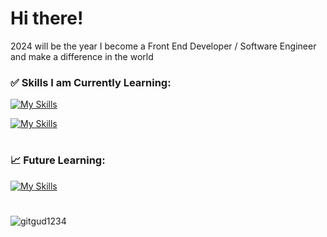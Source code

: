 # Hi there! 

2024 will be the year I become a Front End Developer / Software Engineer and make a difference in the world

 ### ✅ Skills I am Currently Learning:
[![My Skills](https://skillicons.dev/icons?i=react,materialui,redux,ts,js,nodejs,vite)](https://skillicons.dev)

[![My Skills](https://skillicons.dev/icons?i=html,css,bootstrap,sass,tailwind,jquery,figma)](https://skillicons.dev)

#

 ### 📈 Future Learning:
[![My Skills](https://skillicons.dev/icons?i=aws,azure,cs,dotnet,docker,php,postgres,vue,firebase)](https://skillicons.dev)

# 

<img  src="https://github-readme-stats.vercel.app/api/top-langs?username=gitgud1234&show_icons=true&locale=en&layout=compact" alt="gitgud1234" />

<!--
**GitGud1234/GitGud1234** is a ✨ _special_ ✨ repository because its `README.md` (this file) appears on your GitHub profile.

Here are some ideas to get you started:

- 🔭 I’m currently working on ...
- 🌱 I’m currently learning ...
- 👯 I’m looking to collaborate on ...
- 🤔 I’m looking for help with ...
- 💬 Ask me about ...
- 📫 How to reach me: ...
- 😄 Pronouns: ...
- ⚡ Fun fact: ...
-->
